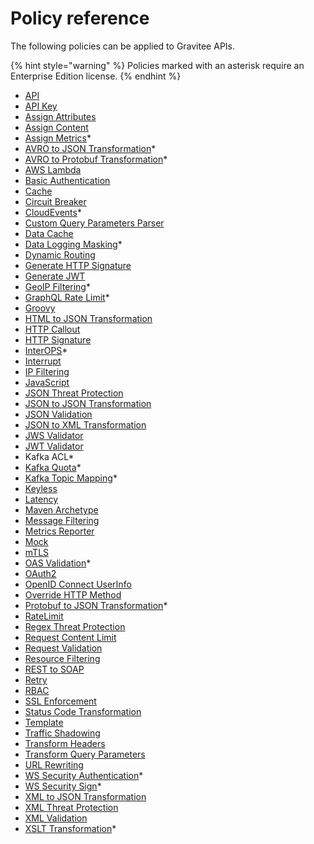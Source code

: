 # Policy reference

The following policies can be applied to Gravitee APIs.

{% hint style="warning" %}
Policies marked with an asterisk require an Enterprise Edition license.
{% endhint %}

* [API](https://github.com/gravitee-io/gravitee-policy-api)
* [API Key](https://github.com/gravitee-io/gravitee-policy-apikey)
* [Assign Attributes](assign-attributes.md)
* [Assign Content](https://github.com/gravitee-io/gravitee-policy-assign-content)
* [Assign Metrics](assign-metrics.md)\*
* [AVRO to JSON Transformation](avro-to-json-transformation.md)\*
* [AVRO to Protobuf Transformation](avro-to-protobuf-transformation.md)\*
* [AWS Lambda](https://github.com/gravitee-io/gravitee-policy-aws-lambda)
* [Basic Authentication](https://github.com/gravitee-io/gravitee-policy-basic-authentication)
* [Cache](https://github.com/gravitee-io/gravitee-policy-cache)
* [Circuit Breaker](https://github.com/gravitee-io/gravitee-policy-circuit-breaker)
* [CloudEvents](cloudevents.md)\*
* [Custom Query Parameters Parser](https://github.com/gravitee-io/gravitee-policy-custom-query-parameters-parser)
* [Data Cache](https://github.com/gravitee-io/gravitee-policy-data-cache)
* [Data Logging Masking](data-logging-masking.md)\*
* [Dynamic Routing](https://github.com/gravitee-io/gravitee-policy-dynamic-routing)
* [Generate HTTP Signature](https://app.gitbook.com/s/ySqSVpDHfKA0fNml1fVO/overview/readme)
* [Generate JWT](https://github.com/gravitee-io/gravitee-policy-generate-jwt)
* [GeoIP Filtering](geoip-filtering.md)\*
* [GraphQL Rate Limit](graphql-rate-limit.md)\*
* [Groovy](https://github.com/gravitee-io/gravitee-policy-groovy)
* [HTML to JSON Transformation](https://github.com/gravitee-io/gravitee-policy-html-json)
* [HTTP Callout](https://github.com/gravitee-io/gravitee-policy-callout-http)
* [HTTP Signature](https://github.com/gravitee-io/gravitee-policy-http-signature)
* [InterOPS](interops.md)\*
* [Interrupt](https://github.com/gravitee-io/gravitee-policy-interrupt)
* [IP Filtering](https://github.com/gravitee-io/gravitee-policy-ipfiltering)
* [JavaScript](https://github.com/gravitee-io/gravitee-policy-javascript)
* [JSON Threat Protection](https://github.com/gravitee-io/gravitee-policy-json-threat-protection)
* [JSON to JSON Transformation](https://github.com/gravitee-io/gravitee-policy-json-to-json)
* [JSON Validation](https://github.com/gravitee-io/gravitee-policy-json-validation)
* [JSON to XML Transformation](https://github.com/gravitee-io/gravitee-policy-json-xml)
* [JWS Validator](https://github.com/gravitee-io/gravitee-policy-jws)
* [JWT Validator](https://github.com/gravitee-io/gravitee-policy-jwt)
* Kafka ACL\*
* [Kafka Quota](../kafka-gateway/policies/kafka-quota.md)\*
* [Kafka Topic Mapping](kafka-topic-mapping.md)\*
* [Keyless](https://github.com/gravitee-io/gravitee-policy-keyless)
* [Latency](https://github.com/gravitee-io/gravitee-policy-latency)
* [Maven Archetype](https://github.com/gravitee-io/gravitee-policy-maven-archetype)
* [Message Filtering](https://github.com/gravitee-io/gravitee-policy-message-filtering)
* [Metrics Reporter](https://github.com/gravitee-io/gravitee-policy-metrics-reporter)
* [Mock](https://github.com/gravitee-io/gravitee-policy-mock)
* [mTLS](https://github.com/gravitee-io/gravitee-policy-mtls)
* [OAS Validation](oas-validation.md)\*
* [OAuth2](https://github.com/gravitee-io/gravitee-policy-oauth2)
* [OpenID Connect UserInfo](https://github.com/gravitee-io/gravitee-policy-openid-connect-userinfo)
* [Override HTTP Method](https://github.com/gravitee-io/gravitee-policy-override-http-method)
* [Protobuf to JSON Transformation](protobuf-to-json-transformation.md)\*
* [RateLimit](https://github.com/gravitee-io/gravitee-policy-ratelimit)
* [Regex Threat Protection](https://github.com/gravitee-io/gravitee-policy-regex-threat-protection)
* [Request Content Limit](https://app.gitbook.com/s/vKusJtMLe8r5QZxGXlFL/releases-and-changelog/changelog/gko-4.5.x)
* [Request Validation](https://github.com/gravitee-io/gravitee-policy-request-validation)
* [Resource Filtering](https://github.com/gravitee-io/gravitee-policy-resource-filtering)
* [REST to SOAP](https://github.com/gravitee-io/gravitee-policy-rest-to-soap)
* [Retry](https://github.com/gravitee-io/gravitee-policy-retry)
* [RBAC](https://github.com/gravitee-io/gravitee-policy-role-based-access-control)
* [SSL Enforcement](https://github.com/gravitee-io/gravitee-policy-ssl-enforcement)
* [Status Code Transformation](https://github.com/gravitee-io/gravitee-policy-transform-status-code)
* [Template](https://github.com/gravitee-io/gravitee-policy-template)
* [Traffic Shadowing](https://github.com/gravitee-io/gravitee-policy-traffic-shadowing)
* [Transform Headers](https://github.com/gravitee-io/gravitee-policy-transformheaders)
* [Transform Query Parameters](https://github.com/gravitee-io/gravitee-policy-transformqueryparams)
* [URL Rewriting](https://github.com/gravitee-io/gravitee-policy-url-rewriting)
* [WS Security Authentication](ws-security-authentication.md)\*
* [WS Security Sign](ws-security-sign.md)\*
* [XML to JSON Transformation](https://github.com/gravitee-io/gravitee-policy-xml-json)
* [XML Threat Protection](https://github.com/gravitee-io/gravitee-policy-xml-threat-protection)
* [XML Validation](https://github.com/gravitee-io/gravitee-policy-xml-validation)
* [XSLT Transformation](xslt-transformer-policy.md)\*
